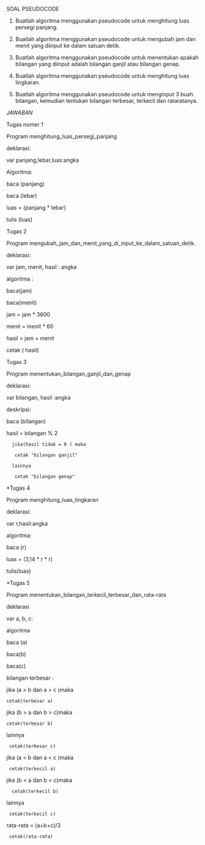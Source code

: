 SOAL PSEUDOCODE

1. Buatlah algoritma menggunakan pseudocode
untuk menghitung luas persegi panjang.

2. Buatlah algoritma menggunakan pseudocode
untuk mengubah jam dan menit yang diinput ke
dalam satuan detik.

3. Buatlah algoritma menggunakan pseudocode
untuk menentukan apakah bilangan yang diinput
adalah bilangan ganjil atau bilangan genap.

4. Buatlah algoritma menggunakan pseudocode
untuk menghitung luas lingkaran.

5. Buatlah algoritma menggunakan pseudocode
untuk menginput 3 buah bilangan, kemudian
tentukan bilangan terbesar, terkecil dan rataratanya.

*JAWABAN*

Tugas nomer 1

Program menghitung_luas_persegi_panjang

deklarasi:

var panjang,lebar,luas:angka

Algoritma:

baca (panjang)

baca (lebar)

luas = (panjang * lebar)

tulis (luas)


Tugas 2

Program mengubah_jam_dan_menit_yang_di_input_ke_dalam_satuan_detik.

deklarasi:

var jam, menit, hasil : angka 

algoritma :

baca(jam)

baca(menit)

jam = jam * 3600

menit = menit * 60

hasil = jam + menit

cetak ( hasil)


Tugas 3

Program menentukan_bilangan_ganjil_dan_genap

deklarasi: 

var bilangan, hasil :angka

deskripsi: 

baca (bilangan)

hasil = bilangan % 2

      jika(hasil tidak = 0 ) maka
       
       cetak "bilangan ganjil" 
       
      lainnya
       
       cetak "bilangan genap"


*Tugas 4

Program menghitung_luas_lingkaran

deklarasi:

var r,hasil:angka

algoritma:

baca (r)

luas  = (3,14 * r * r)
 
 tulis(luas)


*Tugas 5 

Program menentukan_bilangan_terkecil_terbesar_dan_rata-rata

deklarasi

var a, b, c:

algoritma

baca (a)

baca(b)

baca(c)

bilangan terbesar :

jika (a > b dan a > c )maka

    cetak(terbesar a)

jika (b > a dan b > c)maka

    cetak(terbesar b)

lainnya

     cetak(terbesar c)

jika (a < b dan a < c )maka

     cetak(terkecil a)

jika (b < a dan b < c)maka

      cetak(terkecil b)
 
lainnya
     
     cetak(terkecil c)
     
rata-rata = (a+b+c)/3
     
     cetak(rata-rata)
